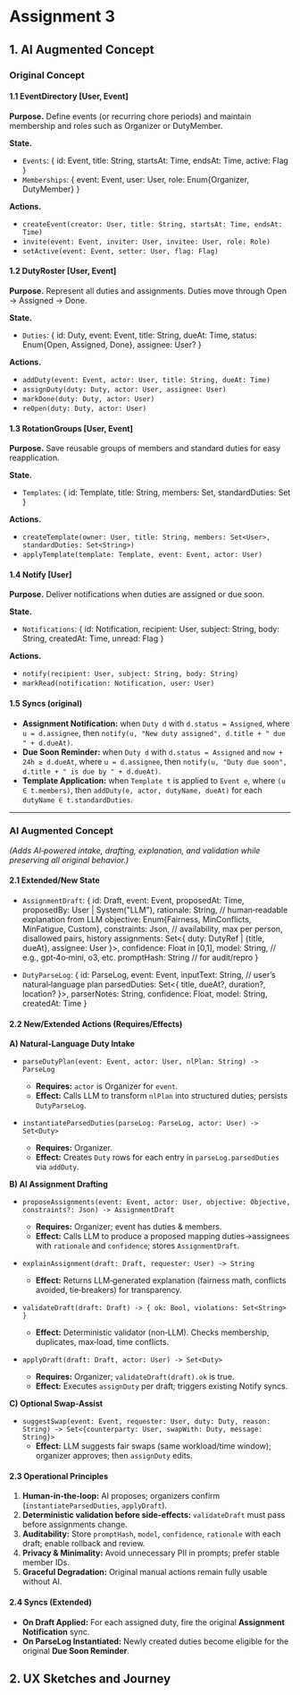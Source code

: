# Assignment 3

## 1. AI Augmented Concept

### Original Concept

#### 1.1 EventDirectory [User, Event]
**Purpose.** Define events (or recurring chore periods) and maintain membership and roles such as Organizer or DutyMember.

**State.**
- `Events`: { id: Event, title: String, startsAt: Time, endsAt: Time, active: Flag }
- `Memberships`: { event: Event, user: User, role: Enum{Organizer, DutyMember} }

**Actions.**
- `createEvent(creator: User, title: String, startsAt: Time, endsAt: Time)`
- `invite(event: Event, inviter: User, invitee: User, role: Role)`
- `setActive(event: Event, setter: User, flag: Flag)`

#### 1.2 DutyRoster [User, Event]
**Purpose.** Represent all duties and assignments. Duties move through Open → Assigned → Done.

**State.**
- `Duties`: { id: Duty, event: Event, title: String, dueAt: Time, status: Enum{Open, Assigned, Done}, assignee: User? }

**Actions.**
- `addDuty(event: Event, actor: User, title: String, dueAt: Time)`
- `assignDuty(duty: Duty, actor: User, assignee: User)`
- `markDone(duty: Duty, actor: User)`
- `reOpen(duty: Duty, actor: User)`

#### 1.3 RotationGroups [User, Event]
**Purpose.** Save reusable groups of members and standard duties for easy reapplication.

**State.**
- `Templates`: { id: Template, title: String, members: Set<User>, standardDuties: Set<String> }

**Actions.**
- `createTemplate(owner: User, title: String, members: Set<User>, standardDuties: Set<String>)`
- `applyTemplate(template: Template, event: Event, actor: User)`

#### 1.4 Notify [User]
**Purpose.** Deliver notifications when duties are assigned or due soon.

**State.**
- `Notifications`: { id: Notification, recipient: User, subject: String, body: String, createdAt: Time, unread: Flag }

**Actions.**
- `notify(recipient: User, subject: String, body: String)`
- `markRead(notification: Notification, user: User)`

#### 1.5 Syncs (original)
- **Assignment Notification:** when `Duty d` with `d.status = Assigned`, where `u = d.assignee`, then `notify(u, "New duty assigned", d.title + " due " + d.dueAt)`.
- **Due Soon Reminder:** when `Duty d` with `d.status = Assigned` and `now + 24h ≥ d.dueAt`, where `u = d.assignee`, then `notify(u, "Duty due soon", d.title + " is due by " + d.dueAt)`.
- **Template Application:** when `Template t` is applied to `Event e`, where `(u ∈ t.members)`, then `addDuty(e, actor, dutyName, dueAt)` for each `dutyName ∈ t.standardDuties`.

---

### AI Augmented Concept

*(Adds AI‑powered intake, drafting, explanation, and validation while preserving all original behavior.)*

#### 2.1 Extended/New State
- `AssignmentDraft`: {
  id: Draft,
  event: Event,
  proposedAt: Time,
  proposedBy: User | System("LLM"),
  rationale: String,                  // human‑readable explanation from LLM
  objective: Enum{Fairness, MinConflicts, MinFatigue, Custom},
  constraints: Json,                  // availability, max per person, disallowed pairs, history
  assignments: Set<{ duty: DutyRef | {title, dueAt}, assignee: User }>,
  confidence: Float in [0,1],
  model: String,                      // e.g., gpt‑4o‑mini, o3, etc.
  promptHash: String                  // for audit/repro
}

- `DutyParseLog`: {
  id: ParseLog,
  event: Event,
  inputText: String,                  // user’s natural‑language plan
  parsedDuties: Set<{ title, dueAt?, duration?, location? }>,
  parserNotes: String,
  confidence: Float,
  model: String,
  createdAt: Time
}

#### 2.2 New/Extended Actions (Requires/Effects)
**A) Natural‑Language Duty Intake**
- `parseDutyPlan(event: Event, actor: User, nlPlan: String) -> ParseLog`
  - **Requires:** `actor` is Organizer for `event`.
  - **Effect:** Calls LLM to transform `nlPlan` into structured duties; persists `DutyParseLog`.

- `instantiateParsedDuties(parseLog: ParseLog, actor: User) -> Set<Duty>`
  - **Requires:** Organizer.
  - **Effect:** Creates `Duty` rows for each entry in `parseLog.parsedDuties` via `addDuty`.

**B) AI Assignment Drafting**
- `proposeAssignments(event: Event, actor: User, objective: Objective, constraints?: Json) -> AssignmentDraft`
  - **Requires:** Organizer; event has duties & members.
  - **Effect:** Calls LLM to produce a proposed mapping duties→assignees with `rationale` and `confidence`; stores `AssignmentDraft`.

- `explainAssignment(draft: Draft, requester: User) -> String`
  - **Effect:** Returns LLM‑generated explanation (fairness math, conflicts avoided, tie‑breakers) for transparency.

- `validateDraft(draft: Draft) -> { ok: Bool, violations: Set<String> }`
  - **Effect:** Deterministic validator (non‑LLM). Checks membership, duplicates, max‑load, time conflicts.

- `applyDraft(draft: Draft, actor: User) -> Set<Duty>`
  - **Requires:** Organizer; `validateDraft(draft).ok` is true.
  - **Effect:** Executes `assignDuty` per draft; triggers existing Notify syncs.

**C) Optional Swap‑Assist**
- `suggestSwap(event: Event, requester: User, duty: Duty, reason: String) -> Set<{counterparty: User, swapWith: Duty, message: String}>`
  - **Effect:** LLM suggests fair swaps (same workload/time window); organizer approves; then `assignDuty` edits.

#### 2.3 Operational Principles
1. **Human‑in‑the‑loop:** AI proposes; organizers confirm (`instantiateParsedDuties`, `applyDraft`).
2. **Deterministic validation before side‑effects:** `validateDraft` must pass before assignments change.
3. **Auditability:** Store `promptHash`, `model`, `confidence`, `rationale` with each draft; enable rollback and review.
4. **Privacy & Minimality:** Avoid unnecessary PII in prompts; prefer stable member IDs.
5. **Graceful Degradation:** Original manual actions remain fully usable without AI.

#### 2.4 Syncs (Extended)
- **On Draft Applied:** For each assigned duty, fire the original **Assignment Notification** sync.
- **On ParseLog Instantiated:** Newly created duties become eligible for the original **Due Soon Reminder**.



## 2. UX Sketches and Journey
